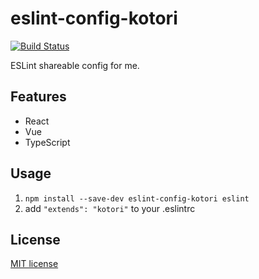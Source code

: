 # eslint-config-kotori

[![Build Status](http://img.shields.io/travis/LoveLiveSunshine/pixiv.moe.svg)](https://travis-ci.org/LoveLiveSunshine/pixiv.moe)

ESLint shareable config for me.

## Features

- React
- Vue
- TypeScript

## Usage

1. `npm install --save-dev eslint-config-kotori eslint`
2. add `"extends": "kotori"` to your .eslintrc

## License

[MIT license](http://opensource.org/licenses/mit-license.php)
